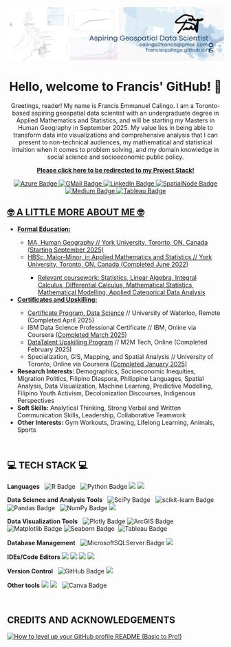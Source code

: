 <div id="header" align="center">
  <img src="https://github.com/Francis-Calingo/francis-calingo/blob/main/Banner.png"/>
  <h1>Hello, welcome to Francis' GitHub! 👋</h1>
  <p>Greetings, reader! My name is Francis Emmanuel Calingo. I am a Toronto-based aspiring geospatial data scientist with an undergraduate degree in Applied Mathematics and Statistics, and will be starting my Masters in Human Geography in September 2025. My value lies in being able to transform data into visualizations and comprehensive analysis that I can present to non-technical audiences, my mathematical and statistical intuition when it comes to problem solving, and my domain knowledge in social science and socioeconomic public policy.</p>

<a href="https://github.com/Francis-Calingo/Project-Stack"><b>Please click here to be redirected to my Project Stack!</b></a>

</div>

<div id="badges" align="center">
  <a href="https://francis-calingo.github.io/">
    <img src="https://custom-icon-badges.demolab.com/badge/Website-black?style=for-the-badge&logo=github&logoColor=white" alt="Azure Badge"/>
  </a>
    <a href="mailto:calingo2francis@gmail.com">
    <img src="https://img.shields.io/badge/Gmail-red?style=for-the-badge&logo=gmail&logoColor=white" alt="GMail Badge"/>
  </a>
  <a href="https://www.linkedin.com/in/francis-calingo/">
    <img src="https://img.shields.io/badge/LinkedIn-blue?style=for-the-badge&logo=linkedin&logoColor=white" alt="LinkedIn Badge"/>
  </a>
  <a href="https://spatialnode.net/fe_cali">
    <img src="https://img.shields.io/badge/Geospatial_Porfolio-blue?style=for-the-badge&logo=earth&logoColor=white" alt="SpatialNode Badge"/>
  </a>
  <a href="https://medium.com/@calingo2francis">
    <img src="https://img.shields.io/badge/Medium-white?style=for-the-badge&logo=medium&logoColor=black" alt="Medium Badge"/>
  </a>
  <a href="https://public.tableau.com/app/profile/francis.emmanuel.calingo/vizzes">
    <img src="https://img.shields.io/badge/tableau-navy?style=for-the-badge&logo=tableau&logoColor=white" alt="Tableau Badge"/>


</div>

<div id="🤓 A LITTLE MORE ABOUT ME 🤓">
  <h2>🤓 A LITTLE MORE ABOUT ME 🤓</h2>
  <ul>
    <li><b>Formal Education:</b> </li>
    <ul>
      <li>MA, Human Geography // York University, Toronto, ON, Canada (Starting September 2025)</li>
      <li>HBSc. Major-Minor, in Applied Mathematics and Statistics // York University, Toronto, ON, Canada (Completed June 2022)</li>
      <ul>
        <li>Relevant coursework: Statistics, Linear Algebra, Integral Calculus, Differential Calculus, Mathematical Statistics, Mathematical Modelling, Applied Categorical Data Analysis</li>
      </ul>
    </ul>
    <li><b>Certificates and Upskilling:</b></li>
    <ul>
    <li><a href="https://watspeed.uwaterloo.ca/programs-and-courses/program-data-science.html">Certificate Program, Data Science</a> // University of Waterloo, Remote (Completed April 2025) </li>
    <li>IBM Data Science Professional Certificate // IBM, Online via Coursera <a href="https://www.coursera.org/account/accomplishments/specialization/S03A5IS9AEA7">(Completed March 2025)</a></li>
    <li><a href="https://m2mtechconnect.com/programs/datatalent/jobseekers">DataTalent Upskilling Program</a> // M2M Tech, Online (Completed February 2025)</li>
    <li>Specialization, GIS, Mapping, and Spatial Analysis // University of Toronto, Online via Coursera <a href="https://www.coursera.org/account/accomplishments/specialization/certificate/UALI76ER4OPO">(Completed January 2025)</a> 
    </ul>
    <li><b>Research Interests:</b> Demographics, Socioeconomic Inequities, Migration Politics, Filipino Diaspora, Philippine Languages, Spatial Analysis, Data Visualization, Machine Learning, Predictive Modelling, Filipino Youth Activism, Decolonization Discourses, Indigenous Perspectives</li>
    <li><b>Soft Skills:</b> Analytical Thinking, Strong Verbal and Written Communication Skills, Leadership, Collaborative Teamwork</li>
    <li><b>Other Interests:</b> Gym Workouts, Drawing, Lifelong Learning, Animals, Sports</li>
  </ul>

<div id=" TECH STACK ">
  <h2>💻 TECH STACK 💻</h2>
  <div id="badges">
  <b>Languages</b>
    <img src="https://img.shields.io/badge/R-276DC3?logo=r&logoColor=fff&style=plastic" alt="R Badge"/>  
    <img src="https://img.shields.io/badge/Python-3776AB?logo=python&logoColor=fff&style=plastic" alt="Python Badge"/>
    <img src="https://img.shields.io/badge/HTML-%23E34F26.svg?logo=html5&logoColor=white"/>
    <img src="https://img.shields.io/badge/latex-%23008080.svg?logo=latex&logoColor=white"/>

  <b>Data Science and Analysis Tools</b>
    <img src="https://img.shields.io/badge/SciPy-8CAAE6?logo=scipy&logoColor=fff&style=plastic" alt="SciPy Badge"/>
    <img src="https://img.shields.io/badge/scikit--learn-F7931E?logo=scikitlearn&logoColor=fff&style=plastic" alt="scikit-learn Badge"/>
    <img src="https://img.shields.io/badge/pandas-150458?logo=pandas&logoColor=fff&style=plastic" alt="Pandas Badge"/>
    <img src="https://img.shields.io/badge/NumPy-013243?logo=numpy&logoColor=fff&style=plastic" alt="NumPy Badge"/>
    <img src="https://img.shields.io/badge/Microsoft_Excel-217346?logo=microsoft-excel&logoColor=white"/>

  <b>Data Visualization Tools</b>
    <img src="https://img.shields.io/badge/Plotly-3F4F75?logo=plotly&logoColor=fff&style=plastic" alt="Plotly Badge"/>
    <img src="https://img.shields.io/badge/ArcGIS-2C7AC3?logo=arcgis&logoColor=fff&style=plastic" alt="ArcGIS Badge"/>
    <img src="https://img.shields.io/badge/Matplotlib-%23ffffff.svg?&logo=Matplotlib&logoColor=black" alt="Matplotlib Badge"/>
    <img src="https://img.shields.io/badge/Seaborn-%23ffffff.svg?logo=Seaborn&logoColor=aquagreen" alt="Seaborn Badge"/>
     <img src="https://img.shields.io/badge/tableau-navy?logo=Tableau&logoColor=white" alt="Tableau Badge"/>

  <b>Database Management</b>
    <img src="https://img.shields.io/badge/Microsoft%20SQL%20Server-CC2927?logo=microsoftsqlserver&logoColor=white" alt="MicrosoftSQLServer Badge"/>
    <img src="https://img.shields.io/badge/SQLite-%2307405e.svg?logo=sqlite&logoColor=white"/>

  <b>IDEs/Code Editors</b>
    <img src="https://img.shields.io/badge/Google%20Colab-F9AB00?logo=googlecolab&logoColor=fff"/>
    <img src="https://custom-icon-badges.demolab.com/badge/Visual%20Studio%20Code-0078d7.svg?logo=vsc&logoColor=white"/>
    <img src="https://img.shields.io/badge/jupyter-%23FA0F00.svg?logo=jupyter&logoColor=white"/>
    <img src="https://img.shields.io/badge/RStudio-4285F4?logo=rstudio&logoColor=white"/>

  <b>Version Control</b>
    <img src="https://img.shields.io/badge/github-%23121011.svg?logo=github&logoColor=white" alt="GitHub Badge"/>
    <img src="https://img.shields.io/badge/Git-F05032?logo=git&logoColor=fff"/>

  <b>Other tools</b>
  <img src="https://img.shields.io/badge/qgis-93b02?logo=qgis&logoColor=white"/> 
  <img src="https://img.shields.io/badge/Microsoft_PowerPoint-B7472A?logo=microsoft-powerpoint&logoColor=white"/>
  <img src="https://img.shields.io/badge/Canva-%2300C4CC.svg?logo=Canva&logoColor=white" alt="Canva Badge"/>
</div>

<div id=" CREDIT ">
  <h2>CREDITS AND ACKNOWLEDGEMENTS</h2>
  
[![How to level up your GitHub profile README (Basic to Pro!)](https://ytcards.demolab.com/?id=DWFs6aqknqw&title=How+to+level+up+your+GitHub+profile+README+(+Basic+to+Pro+!+)&lang=en&timestamp=1702904408&background_color=%230d1117&title_color=%23ffffff&stats_color=%23dedede&max_title_lines=1&width=250&border_radius=5&duration=853 "How to level up your GitHub profile README (Basic to Pro!)")](https://www.youtube.com/watch?v=DWFs6aqknqw)

</div>
